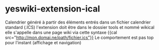 # yeswiki-extension-ical
Calendrier généré à partir des éléments entrés dans un fichier calendrier standard (.ICS)
l'extension doit être dans le dossier tools et nommé wikical
elle s'appelle dans une page wiki via cette syntaxe
{{cal src="http://mon.domai.ne/path/fichier.ics"}} 
Le comportement est pas top pour l'instant (affichage et navigation)
